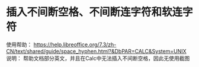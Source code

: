 # 插入不间断空格、不间断连字符和软连字符   
使用帮助： https://help.libreoffice.org/7.3/zh-CN/text/shared/guide/space_hyphen.html?&DbPAR=CALC&System=UNIX  
说明： 帮助文档部分英文，并且在Calc中无法插入不间断空格，因此无使用截图  
